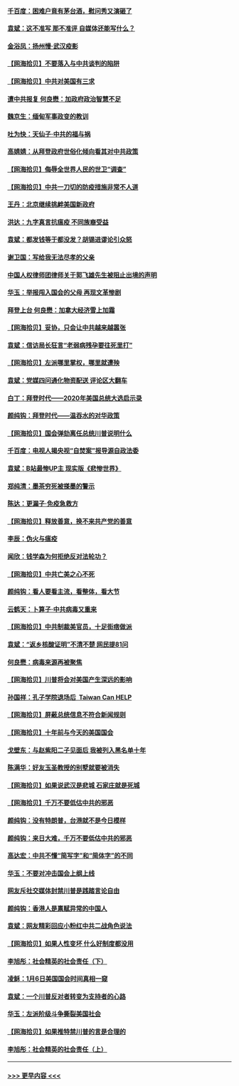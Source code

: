 #### [千百度：困难户竟有茅台酒，慰问秀又演砸了](../pages/nsc993/n12738362.md?t=02071451) 
#### [袁斌：这不准写 那不准评 自媒体还能写什么？](../pages/nsc993/n12737833.md?t=02071451) 
#### [金浴凤：扬州慢‧武汉疫影](../pages/nsc993/n12737248.md?t=02071451) 
#### [【网海拾贝】不要落入与中共谈判的陷阱](../pages/nsc993/n12735229.md?t=02071451) 
#### [【网海拾贝】中共对美国有三求](../pages/nsc993/n12735197.md?t=02071451) 
#### [遭中共报复 何良懋：加政府政治智慧不足](../pages/nsc993/n12734323.md?t=02071451) 
#### [魏京生：缅甸军事政变的教训](../pages/nsc993/n12732470.md?t=02071451) 
#### [吐为快：天仙子·中共的福与祸](../pages/nsc993/n12732165.md?t=02071451) 
#### [高婧婧：从拜登政府世俗化倾向看其对中共政策](../pages/nsc993/n12730028.md?t=02071451) 
#### [【网海拾贝】侮辱全世界人民的世卫“调查”](../pages/nsc993/n12727884.md?t=02071451) 
#### [【网海拾贝】中共一刀切的防疫措施非常不人道](../pages/nsc993/n12724879.md?t=02071451) 
#### [王丹：北京继续挑衅美国新政府](../pages/nsc993/n12722456.md?t=02071451) 
#### [洪达：九字真言抗瘟疫 不同族裔受益](../pages/nsc993/n12722448.md?t=02071451) 
#### [袁斌：都发钱等于都没发？胡锡进谬论引众怒](../pages/nsc993/n12722393.md?t=02071451) 
#### [谢卫国：写给我无法尽孝的父亲](../pages/nsc993/n12720325.md?t=02071451) 
#### [中国人权律师团律师关于郭飞雄先生被阻止出境的声明](../pages/nsc993/n12720203.md?t=02071451) 
#### [华玉：举报闯入国会的父母 再现文革惨剧](../pages/nsc993/n12719070.md?t=02071451) 
#### [拜登上台 何良懋：加拿大经济雪上加霜](../pages/nsc993/n12718943.md?t=02071451) 
#### [【网海拾贝】妥协，只会让中共越来越嚣张](../pages/nsc993/n12717392.md?t=02071451) 
#### [袁斌：信访局长狂言“老弱病残孕要往死里打”](../pages/nsc993/n12717343.md?t=02071451) 
#### [【网海拾贝】左派哪里掌权，哪里就遭殃](../pages/nsc993/n12715009.md?t=02071451) 
#### [袁斌：党媒四问通化物资配送 评论区大翻车](../pages/nsc993/n12714950.md?t=02071451) 
#### [白丁：拜登时代——2020年美国总统大选启示录](../pages/nsc993/n12714920.md?t=02071451) 
#### [颜纯钩：拜登时代——温吞水的对华政策](../pages/nsc993/n12713245.md?t=02071451) 
#### [【网海拾贝】国会弹劾离任总统川普说明什么](../pages/nsc993/n12712816.md?t=02071451) 
#### [千百度：电视人揭央视“自焚案”报导源自政法委](../pages/nsc993/n12709760.md?t=02071451) 
#### [袁斌：B站最惨UP主 现实版《悲惨世界》](../pages/nsc993/n12709686.md?t=02071451) 
#### [郑纯清：墨茶穷死被搽墨的警示](../pages/nsc993/n12709262.md?t=02071451) 
#### [陈达：更漏子·免疫急救方](../pages/nsc993/n12709244.md?t=02071451) 
#### [【网海拾贝】释放善意，换不来共产党的善意](../pages/nsc993/n12708361.md?t=02071451) 
#### [李辰：伪火与瘟疫](../pages/nsc993/n12707981.md?t=02071451) 
#### [闻欣：钱学森为何拒绝反对法轮功？](../pages/nsc993/n12707407.md?t=02071451) 
#### [【网海拾贝】中共亡美之心不死](../pages/nsc993/n12707621.md?t=02071451) 
#### [颜纯钩：看人要看主流，看整体，看大节](../pages/nsc993/n12707536.md?t=02071451) 
#### [云鹤天：卜算子‧中共病毒又重来](../pages/nsc993/n12707408.md?t=02071451) 
#### [【网海拾贝】中共制裁美官员，十足街痞做派](../pages/nsc993/n12705115.md?t=02071451) 
#### [袁斌：“返乡核酸证明”不清不楚 网民提81问](../pages/nsc993/n12704982.md?t=02071451) 
#### [何良懋：病毒来源再被聚焦](../pages/nsc993/n12704944.md?t=02071451) 
#### [【网海拾贝】川普将会对美国产生深远的影响](../pages/nsc993/n12703045.md?t=02071451) 
#### [孙国祥：孔子学院退场后  Taiwan Can HELP](../pages/nsc993/n12702430.md?t=02071451) 
#### [【网海拾贝】屏蔽总统信息不符合新闻规则](../pages/nsc993/n12699998.md?t=02071451) 
#### [【网海拾贝】十年前与今天的美国国会](../pages/nsc993/n12696993.md?t=02071451) 
#### [戈壁东：与赵紫阳二子见面后 我被列入黑名单十年](../pages/nsc993/n12696215.md?t=02071451) 
#### [陈满华：好友玉圣教授的别墅就要被消失](../pages/nsc993/n12695411.md?t=02071451) 
#### [【网海拾贝】如果说武汉是悲城 石家庄就是死城](../pages/nsc993/n12694589.md?t=02071451) 
#### [【网海拾贝】千万不要低估中共的邪恶](../pages/nsc993/n12692771.md?t=02071451) 
#### [颜纯钩：没有特朗普，台港就不是今日模样](../pages/nsc993/n12692678.md?t=02071451) 
#### [颜纯钩：来日大难，千万不要低估中共的邪恶](../pages/nsc993/n12692080.md?t=02071451) 
#### [高达宏：中共不懂“简写字”和“简体字”的不同](../pages/nsc993/n12692068.md?t=02071451) 
#### [华玉：不要对冲击国会上纲上线](../pages/nsc993/n12689948.md?t=02071451) 
#### [网友斥社交媒体封禁川普是践踏言论自由](../pages/nsc993/n12687482.md?t=02071451) 
#### [颜纯钩：香港人是禀赋异常的中国人](../pages/nsc993/n12685142.md?t=02071451) 
#### [袁斌：网友精彩回应小粉红中共二战角色说法](../pages/nsc993/n12684994.md?t=02071451) 
#### [【网海拾贝】如果人性变坏 什么好制度都没用](../pages/nsc993/n12683000.md?t=02071451) 
#### [李旭彤：社会精英的社会责任（下）](../pages/nsc993/n12680604.md?t=02071451) 
#### [凌稣：1月6日美国国会时间真相一窥](../pages/nsc993/n12682780.md?t=02071451) 
#### [袁斌：一个川普反对者转变为支持者的心路](../pages/nsc993/n12682700.md?t=02071451) 
#### [华玉：左派阶级斗争撕裂美国社会](../pages/nsc993/n12681226.md?t=02071451) 
#### [【网海拾贝】如果推特禁川普的言是合理的](../pages/nsc993/n12681232.md?t=02071451) 
#### [李旭彤：社会精英的社会责任（上）](../pages/nsc993/n12680501.md?t=02071451) 

----
#### [ >>> 更早内容 <<< ](../indexes/nsc993-earlier.md)
